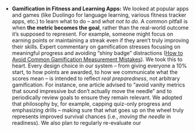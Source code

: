 - **Gamification in Fitness and Learning Apps:** We looked at popular apps and games (like Duolingo for language learning, various fitness tracker apps, etc.) to learn what to do – and _what not to do_. A common pitfall is when **the metric becomes the goal**, rather than the real-world outcome it’s supposed to represent. For example, someone might focus on earning points or maintaining a streak even if they aren’t truly improving their skills. Expert commentary on gamification stresses focusing on meaningful progress and avoiding “shiny badge” distractions ([How to Avoid Common Gamification Measurement Mistakes](https://www.linkedin.com/advice/0/what-some-common-pitfalls-mistakes-avoid-when-measuring#:~:text=When%20setting%20goals%2C%20it%27s%20crucial,periodically%20to%20ensure%20they%20stay)). We took this to heart. Every design choice in our system – from giving everyone a 10% start, to how points are awarded, to how we communicate what the scores mean – is intended to reflect _real preparedness_, not arbitrary gamification. For instance, one article advised to “avoid vanity metrics that sound impressive but don’t actually move the needle” and to periodically review goals to ensure they remain relevant. We adopted that philosophy by, for example, capping quiz-only progress and emphasizing drills – making sure that what goes up on the wheel truly represents improved survival chances (i.e., _moving the needle_ in readiness). We also plan to regularly re-evaluate our
